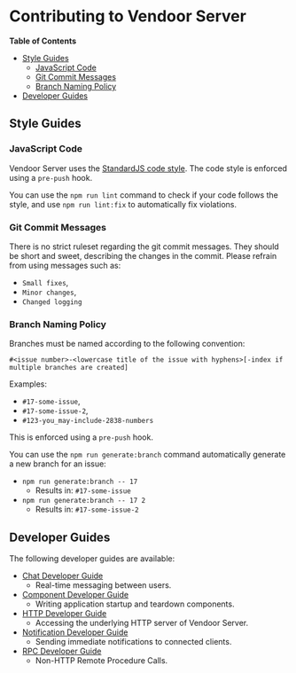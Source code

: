 # Contributing to Vendoor Server

**Table of Contents**

  * [Style Guides](#style-guides)
    * [JavaScript Code](#javascript-code)
    * [Git Commit Messages](#git-commit-messages)
    * [Branch Naming Policy](#branch-naming-policy)
  * [Developer Guides](#developer-guides)

## Style Guides

### JavaScript Code

Vendoor Server uses the [StandardJS code style](https://standardjs.com/). The code style is enforced using a `pre-push` hook.

You can use the `npm run lint` command to check if your code follows the style, and use `npm run lint:fix` to automatically fix violations.

### Git Commit Messages

There is no strict ruleset regarding the git commit messages. They should be short and sweet, describing the changes in the commit. Please refrain from using messages such as:

  * `Small fixes`,
  * `Minor changes`,
  * `Changed logging`

### Branch Naming Policy

Branches must be named according to the following convention:

~~~~
#<issue number>-<lowercase title of the issue with hyphens>[-index if multiple branches are created]
~~~~

Examples:

  * `#17-some-issue`,
  * `#17-some-issue-2`,
  * `#123-you_may-include-2838-numbers`

This is enforced using a `pre-push` hook.

You can use the `npm run generate:branch` command automatically generate a new branch for an issue:

  * `npm run generate:branch -- 17`
    * Results in: `#17-some-issue`
  * `npm run generate:branch -- 17 2`
    * Results in: `#17-some-issue-2`

## Developer Guides

The following developer guides are available:

  * [Chat Developer Guide](./docs/developer-guides/chat.md)
    * Real-time messaging between users.
  * [Component Developer Guide](./docs/developer-guides/component.md)
    * Writing application startup and teardown components.
  * [HTTP Developer Guide](./docs/developer-guides/http.md)
    * Accessing the underlying HTTP server of Vendoor Server.
  * [Notification Developer Guide](./docs/developer-guides/notification.md)
    * Sending immediate notifications to connected clients.
  * [RPC Developer Guide](./docs/developer-guides/rpc.md)
    * Non-HTTP Remote Procedure Calls.
